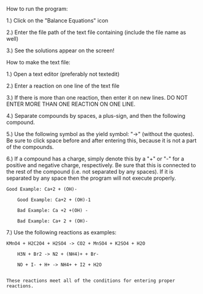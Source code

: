 How to run the program:

1.) Click on the "Balance Equations" icon

2.) Enter the file path of the text file containing (include the file name as well)

3.) See the solutions appear on the screen!

How to make the text file:

1.) Open a text editor (preferably not textedit)

2.) Enter a reaction on one line of the text file

3.) If there is more than one reaction, then enter it on
	new lines. DO NOT ENTER MORE THAN ONE REACTION ON ONE
	LINE.

4.) Separate compounds by spaces, a plus-sign, and then the following compound.

5.) Use the following symbol as the yield symbol: "->" (without the quotes).
	Be sure to click space before and after entering this, because it is
	not a part of the compounds.

6.) If a compound has a charge, simply denote this by a "+" or "-" for 
	a positive and negative charge, respectively. Be sure that this is 
	connected to the rest of the compound (i.e. not separated by any spaces).
	If it is separated by any space then the program will not execute properly.
        
	Good Example: Ca+2 + (OH)-
	
        Good Example: Ca+2 + (OH)-1
	
        Bad Example: Ca +2 +(OH) -
	
        Bad Example: Ca+ 2 + (OH)-

7.) Use the following reactions as examples:

	KMnO4 + H2C2O4 + H2SO4 -> CO2 + MnSO4 + K2SO4 + H2O
	
        H3N + Br2 -> N2 + (NH4)+ + Br-
	
        NO + I- + H+ -> NH4+ + I2 + H2O
	
       
	These reactions meet all of the conditions for entering proper reactions.
